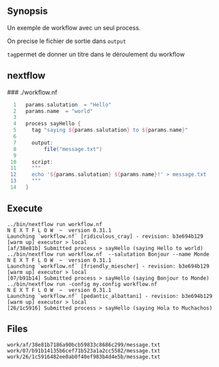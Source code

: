 ## Synopsis

Un exemple de workflow avec un seul process. 

On precise le fichier de sortie dans `output`

`tag`permet de donner un titre dans le déroulement du workflow

## nextflow

### ./workflow.nf

```groovy
  1   params.salutation  = "Hello"
  2   params.name  = "world"
  3   
  4   process sayHello {
  5   	tag "saying ${params.salutation} to ${params.name}"
  6   	
  7   	output:
  8   		file("message.txt")
  9   
 10   	script:	
 11   	"""
 12   	echo '${params.salutation} ${params.name}!' > message.txt
 13   	"""
 14   }
```


## Execute

```
../bin/nextflow run workflow.nf 
N E X T F L O W  ~  version 0.31.1
Launching `workflow.nf` [ridiculous_cray] - revision: b3e694b129
[warm up] executor > local
[af/38e81b] Submitted process > sayHello (saying Hello to world)
../bin/nextflow run workflow.nf  --salutation Bonjour --name Monde
N E X T F L O W  ~  version 0.31.1
Launching `workflow.nf` [friendly_miescher] - revision: b3e694b129
[warm up] executor > local
[07/b91b14] Submitted process > sayHello (saying Bonjour to Monde)
../bin/nextflow run -config my.config workflow.nf  
N E X T F L O W  ~  version 0.31.1
Launching `workflow.nf` [pedantic_albattani] - revision: b3e694b129
[warm up] executor > local
[26/1c5916] Submitted process > sayHello (saying Hola to Muchachos)
```


## Files

```
work/af/38e81b7186a90bcb59833c8686c299/message.txt
work/07/b91b14135b6cef71b523a1a2cc5582/message.txt
work/26/1c5916482ee0ab0f40ef983b4d4e5b/message.txt
```


